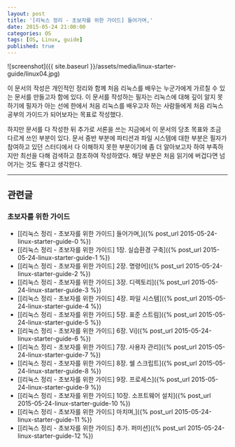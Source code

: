 ```yaml
---
layout: post
title: '[리눅스 정리 - 초보자를 위한 가이드] 들어가며,'
date: 2015-05-24 21:00:00
categories: OS
tags: [OS, Linux, guide]
published: true
---
```


![screenshot]({{ site.baseurl }}/assets/media/linux-starter-guide/linux04.jpg)

이 문서의 작성은 개인적인 정리와 함께 처음 리눅스를 배우는 누군가에게 가르칠 수 있는 문서를 만들고자 함에 있다. 이 문서를 작성하는 필자는 리눅스에 대해 깊이 알지 못하기에 필자가 아는 선에 한에서 처음 리눅스를 배우고자 하는 사람들에게 처음 리눅스 공부의 가이드가 되어보자는 목표로 작성했다.

하지만 문서를 다 작성한 뒤 추가로 서론을 쓰는 지금에서 이 문서의 당초 목표와 조금 다르게 쓰인 부분이 있다. 문서 중반 부분에 파티션과 파일 시스템에 대한 부분은 필자가 참여하고 있던 스터디에서 다 이해하지 못한 부분이기에 좀 더 알아보고자 하여 부족하지만 최선을 다해 검색하고 참조하여 작성하였다. 해당 부분은 처음 읽기에 버겁다면 넘어가는 것도 좋다고 생각한다.

* * *

## 관련글

### 초보자를 위한 가이드

* [[리눅스 정리 - 초보자를 위한 가이드] 들어가며,]({% post_url 2015-05-24-linux-starter-guide-0 %})
* [[리눅스 정리 - 초보자를 위한 가이드] 1장. 실습환경 구축]({% post_url 2015-05-24-linux-starter-guide-1 %})
* [[리눅스 정리 - 초보자를 위한 가이드] 2장. 명령어]({% post_url 2015-05-24-linux-starter-guide-2 %})
* [[리눅스 정리 - 초보자를 위한 가이드] 3장. 디렉토리]({% post_url 2015-05-24-linux-starter-guide-3 %})
* [[리눅스 정리 - 초보자를 위한 가이드] 4장. 파일 시스템]({% post_url 2015-05-24-linux-starter-guide-4 %})
* [[리눅스 정리 - 초보자를 위한 가이드] 5장. 표준 스트림]({% post_url 2015-05-24-linux-starter-guide-5 %})
* [[리눅스 정리 - 초보자를 위한 가이드] 6장. Vi]({% post_url 2015-05-24-linux-starter-guide-6 %})
* [[리눅스 정리 - 초보자를 위한 가이드] 7장. 사용자 관리]({% post_url 2015-05-24-linux-starter-guide-7 %})
* [[리눅스 정리 - 초보자를 위한 가이드] 8장. 쉘 스크립트]({% post_url 2015-05-24-linux-starter-guide-8 %})
* [[리눅스 정리 - 초보자를 위한 가이드] 9장. 프로세스]({% post_url 2015-05-24-linux-starter-guide-9 %})
* [[리눅스 정리 - 초보자를 위한 가이드] 10장. 소프트웨어 설치]({% post_url 2015-05-24-linux-starter-guide-10 %})
* [[리눅스 정리 - 초보자를 위한 가이드] 마치며,]({% post_url 2015-05-24-linux-starter-guide-11 %})
* [[리눅스 정리 - 초보자를 위한 가이드] 추가. 퍼미션]({% post_url 2015-05-24-linux-starter-guide-12 %})
